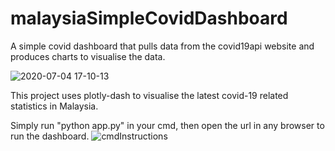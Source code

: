 # malaysiaSimpleCovidDashboard
A simple covid dashboard that pulls data from the covid19api website and produces charts to visualise the data.

![2020-07-04 17-10-13](https://user-images.githubusercontent.com/67821956/86509304-8864f900-be19-11ea-994d-ff403ccf27dd.gif)

This project uses plotly-dash to visualise the latest covid-19 related statistics in Malaysia.

Simply run "python app.py" in your cmd, then open the url in any browser to run the dashboard.
![cmdInstructions](https://user-images.githubusercontent.com/67821956/86508760-1db1be80-be15-11ea-8485-8b22e0b73ce3.png)
